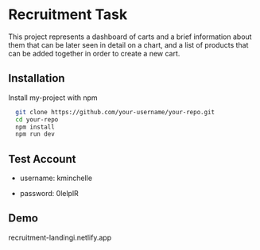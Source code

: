 # Recruitment Task

This project represents a dashboard of carts and a brief information about them that can be later seen in detail on a chart, and a list of products that can be added together in order to create a new cart.

## Installation

Install my-project with npm

```bash
  git clone https://github.com/your-username/your-repo.git
  cd your-repo
  npm install
  npm run dev
```

## Test Account

- username: kminchelle

- password: 0lelplR

## Demo

recruitment-landingi.netlify.app
